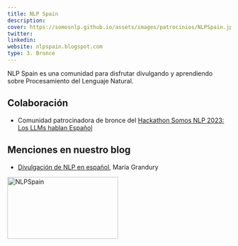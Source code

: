 ```yaml
---
title: NLP Spain
description:
cover: https://somosnlp.github.io/assets/images/patrocinios/NLPSpain.jpg
twitter: 
linkedin:
website: nlpspain.blogspot.com 
type: 3. Bronce
---
```


NLP Spain es una comunidad para disfrutar divulgando y aprendiendo sobre Procesamiento del Lenguaje Natural.

## Colaboración

- Comunidad patrocinadora de bronce del [Hackathon Somos NLP 2023: Los LLMs hablan Español](/hackathon)

## Menciones en nuestro blog

- [Divulgación de NLP en español](https://somosnlp.org/blog/divulgacion-nlp-es), María Grandury

<div class="flex justify-center">
    <img alt="NLPSpain" width="250" height="140" 
    src="https://somosnlp.github.io/assets/images/patrocinios/NLPSpain.jpg" />
</div>

